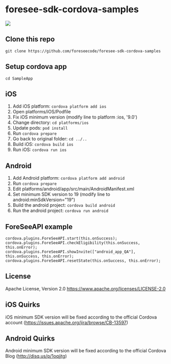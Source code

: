 # foresee-sdk-cordova-samples

![](https://github.com/foreseecode/foresee-sdk-cordova-samples/sample_app_ios.png)

## Clone this repo

```
git clone https://github.com/foreseecode/foresee-sdk-cordova-samples
```

## Setup cordova app

```
cd SampleApp
```

## iOS

1. Add iOS platform: `cordova platform add ios`
2. Open platforms/iOS/Podfile
3. Fix iOS minimum version (modify line to  platform :ios, '9.0')
4. Change directory: `cd platforms/ios`
5. Update pods: `pod install`
6. Run `cordova prepare`
7. Go back to original folder: `cd ../..`
8. Build iOS: `cordova build ios`
9. Run iOS: `cordova run ios`

## Android

1. Add Android platform: `cordova platform add android`
2. Run `cordova prepare`
3. Edit platforms/android/app/src/main/AndroidManifest.xml
4. Set minimum SDK version to 19 (modify line to android:minSdkVersion="19")
5. Build the android project: `cordova build android`
6. Run the android project: `cordova run android`

## ForeSeeAPI example

```
cordova.plugins.ForeSeeAPI.start(this.onSuccess);
cordova.plugins.ForeSeeAPI.checkEligibility(this.onSuccess, this.onError);
cordova.plugins.ForeSeeAPI.showInvite(["android_app_QA"], this.onSuccess, this.onError);
cordova.plugins.ForeSeeAPI.resetState(this.onSuccess, this.onError);
```

## License 
Apache License, Version 2.0 
https://www.apache.org/licenses/LICENSE-2.0

## iOS Quirks
iOS minimum SDK version will be fixed according to the official Cordova account (https://issues.apache.org/jira/browse/CB-13597)

## Android Quirks
Android minimum SDK version  will be fixed according to the official Cordova Blog (http://disq.us/p/1oqjjtg)

